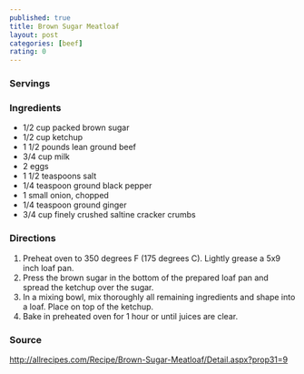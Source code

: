 ```yaml
---
published: true
title: Brown Sugar Meatloaf
layout: post
categories: [beef]
rating: 0
---
```

### Servings


### Ingredients
- 1/2 cup packed brown sugar
- 1/2 cup ketchup
- 1 1/2 pounds lean ground beef
- 3/4 cup milk
- 2 eggs
- 1 1/2 teaspoons salt
- 1/4 teaspoon ground black pepper
- 1 small onion, chopped
- 1/4 teaspoon ground ginger
- 3/4 cup finely crushed saltine cracker crumbs

### Directions
1. Preheat oven to 350 degrees F (175 degrees C). Lightly grease a 5x9 inch loaf pan.
2. Press the brown sugar in the bottom of the prepared loaf pan and spread the ketchup over the sugar.
3. In a mixing bowl, mix thoroughly all remaining ingredients and shape into a loaf. Place on top of the ketchup.
4. Bake in preheated oven for 1 hour or until juices are clear.

### Source
<a href="http://allrecipes.com/Recipe/Brown-Sugar-Meatloaf/Detail.aspx?prop31=9" target="new">http://allrecipes.com/Recipe/Brown-Sugar-Meatloaf/Detail.aspx?prop31=9</a>
